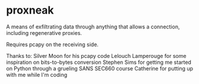 proxneak
========

A means of exfiltrating data through anything that allows a connection, including regenerative proxies.

Requires pcapy on the receiving side.

Thanks to:
  Silver Moon for his pcapy code
  Lelouch Lamperouge for some inspiration on bits-to-bytes conversion
  Stephen Sims for getting me started on Python through a grueling SANS SEC660 course
  Catherine for putting up with me while I'm coding
